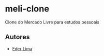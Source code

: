 # meli-clone

Clone do Mercado Livre para estudos pessoais

## Autores

- [Eder Lima](https://github.com/Nxrth-x)
